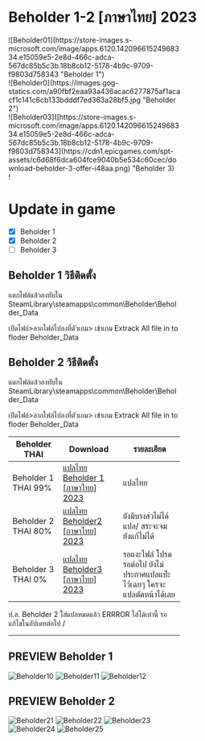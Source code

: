 # Beholder 1-2 [ภาษาไทย] 2023

<div style="width:342px ; height:482px">![Beholder01](https://store-images.s-microsoft.com/image/apps.6120.14209661524968334.e15059e5-2e8d-466c-adca-567dc85b5c3b.18b8cb12-5178-4b9c-9709-f9803d758343 "Beholder 1")<div>![Beholder0](https://images.gog-statics.com/a90fbf2eaa93a436acac6277875af1acacf1c141c6cb133bdddf7ed363a28bf5.jpg "Beholder 2")<div style="width:342px ; height:482px">![Beholder03]([https://store-images.s-microsoft.com/image/apps.6120.14209661524968334.e15059e5-2e8d-466c-adca-567dc85b5c3b.18b8cb12-5178-4b9c-9709-f9803d758343](https://cdn1.epicgames.com/spt-assets/c6d68f6dca604fce9040b5e534c60cec/download-beholder-3-offer-i48aa.png) "Beholder 3)<div>!


# Update in game
- [x] Beholder 1
- [x] Beholder 2
- [ ] Beholder 3

## Beholder 1 วิธีติดตั้ง
แตกไฟล์แล้วลงทับใน 
SteamLibrary\steamapps\common\Beholder\Beholder_Data


เปิดไฟล์>ลากไฟล์ไปลงที่ตัวเกม> เข้าเกม
Extrack All file in to floder Beholder_Data

## Beholder 2 วิธีติดตั้ง
แตกไฟล์แล้วลงทับใน 
SteamLibrary\steamapps\common\Beholder\Beholder_Data

เปิดไฟล์>ลากไฟล์ไปลงที่ตัวเกม> เข้าเกม
Extrack All file in to floder Beholder_Data


 Beholder THAI| Download|รายละเอียด|
| ------------- | ------------- | ------------- |
| Beholder 1 THAI 99%| [แปลไทย Beholder 1 [ภาษาไทย] 2023 ](https://github.com/simscolony/Beholder_TH/raw/main/Beholder_THAI_2023.7z) |แปลไทย|
| Beholder 2 THAI 80%| [แปลไทย Beholder2 [ภาษาไทย] 2023 ](https://github.com/simscolony/Beholder_TH/raw/main/Beholder2_THAI.7z) |ยังมีบางส่วไม่ได้แปล/ สระจะจม ยังแก้ไม่ได้|
| Beholder 3 THAI 0%| [แปลไทย Beholder3 [ภาษาไทย] 2023 ]() | รอแงะไฟล์ โปรดรอต่อไป ยังไม่ประกาศแปลแป๊ะไว้เฉยๆ ใครจะแปลตัดหน้าได้เลย |

ป.ล. Beholder 2 ใส่แปลหมดแล้ว ERRROR ใส่ได้เท่านี้ รอแก้ไขในอัปเดทต่อไป /

------------------------------
## PREVIEW Beholder 1

![Beholder10](https://i.imgur.com/L0eVdX8.png)
![Beholder11](https://i.imgur.com/5PJHn2T.png)
![Beholder12](https://i.imgur.com/ECyiBc7.png)


## PREVIEW Beholder 2
![Beholder21](https://i.imgur.com/IFvg0lA.png)
![Beholder22](https://i.imgur.com/L5bBd5v.png)
![Beholder23](https://i.imgur.com/MWCYuZH.png)
![Beholder24](https://i.imgur.com/xBg8yUP.png)
![Beholder25](https://i.imgur.com/VZJ8UEI.png)

